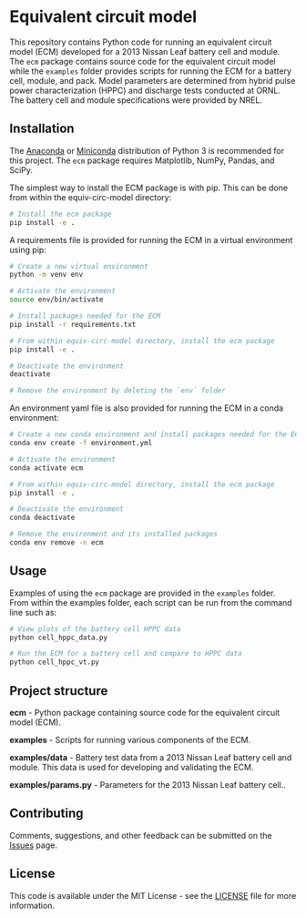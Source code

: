 # Equivalent circuit model

This repository contains Python code for running an equivalent circuit model (ECM) developed for a 2013 Nissan Leaf battery cell and module. The `ecm` package contains source code for the equivalent circuit model while the `examples` folder provides scripts for running the ECM for a battery cell, module, and pack. Model parameters are determined from hybrid pulse power characterization (HPPC) and discharge tests conducted at ORNL. The battery cell and module specifications were provided by NREL.

## Installation

The [Anaconda](https://www.anaconda.com) or [Miniconda](https://conda.io/miniconda.html) distribution of Python 3 is recommended for this project. The `ecm` package requires Matplotlib, NumPy, Pandas, and SciPy.

The simplest way to install the ECM package is with pip. This can be done from within the equiv-circ-model directory:

```bash
# Install the ecm package
pip install -e .
```

A requirements file is provided for running the ECM in a virtual environment using pip:

```bash
# Create a new virtual environment
python -m venv env

# Activate the environment
source env/bin/activate

# Install packages needed for the ECM
pip install -r requirements.txt

# From within equiv-circ-model directory, install the ecm package
pip install -e .

# Deactivate the environment
deactivate

# Remove the environment by deleting the `env` folder
```

An environment yaml file is also provided for running the ECM in a conda environment:

```bash
# Create a new conda environment and install packages needed for the ECM
conda env create -f environment.yml

# Activate the environment
conda activate ecm

# From within equiv-circ-model directory, install the ecm package
pip install -e .

# Deactivate the environment
conda deactivate

# Remove the environment and its installed packages
conda env remove -n ecm
```

## Usage

Examples of using the `ecm` package are provided in the `examples` folder. From within the examples folder, each script can be run from the command line such as:

```bash
# View plots of the battery cell HPPC data
python cell_hppc_data.py

# Run the ECM for a battery cell and compare to HPPC data
python cell_hppc_vt.py
```

## Project structure

**ecm** - Python package containing source code for the equivalent circuit model (ECM).

**examples** - Scripts for running various components of the ECM.

**examples/data** - Battery test data from a 2013 Nissan Leaf battery cell and module. This data is used for developing and validating the ECM.

**examples/params.py** - Parameters for the 2013 Nissan Leaf battery cell..

## Contributing

Comments, suggestions, and other feedback can be submitted on the [Issues](https://github.com/batterysim/equiv-circ-model/issues) page.

## License

This code is available under the MIT License - see the [LICENSE](LICENSE) file for more information.
